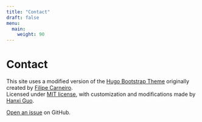 ```yaml
---
title: "Contact"
draft: false
menu:
  main:
    weight: 90
---
```


# Contact

This site uses a modified version of the [Hugo Bootstrap Theme](https://github.com/filipecarneiro/hugo-bootstrap-theme) originally created by [Filipe Carneiro](https://github.com/filipecarneiro).  
Licensed under [MIT license](https://github.com/twbs/bootstrap/blob/main/LICENSE), with customization and modifications  made by [Hanxi Guo](https://github.com/hanxi-guo).  

[Open an issue](https://github.com/filipecarneiro/hugo-bootstrap-theme/issues/new) on GitHub.
